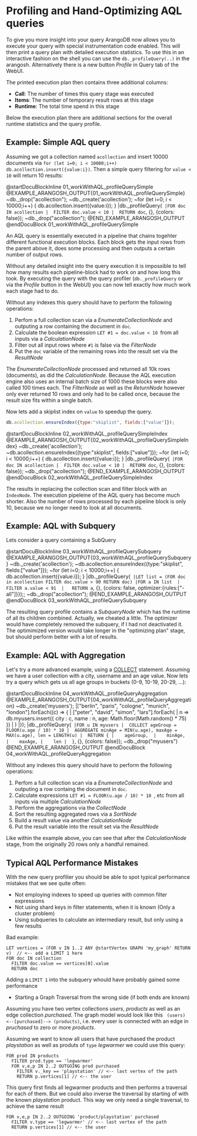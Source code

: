 # Profiling and Hand-Optimizing AQL queries

To give you more insight into your query ArangoDB now allows you to execute your query with special instrumentation code enabled.
This will then print a query plan with detailed execution statistics. To use this in an interactive fashion on the shell you can use the `db._profileQuery(..)` in the arangosh. Alternatively there is a new button _Profile_ in Query tab of the WebUI.

The printed execution plan then contains three additional columns:

- **Call**: The number of times this query stage was executed
- **Items**: The number of temporary result rows at this stage
- **Runtime**: The total time spend in this stage 

Below the execution plan there are additional sections for the overall runtime statistics and the query profile.

## Example: Simple AQL query

Assuming we got a collection named `acollection` and insert 10000 documents
via `for (let i=0; i < 10000;i++) db.acollection.insert({value:i})`. Then a simple
query filtering for `value < 10` will return 10 results:

@startDocuBlockInline 01_workWithAQL_profileQuerySimple
@EXAMPLE_ARANGOSH_OUTPUT{01_workWithAQL_profileQuerySimple}
~db._drop("acollection");
~db._create('acollection');
~for (let i=0; i < 10000;i++) { db.acollection.insert({value:i}); }
|db._profileQuery(`
|FOR doc IN acollection
|  FILTER doc.value < 10
|  RETURN doc`, {}, {colors: false});
~db._drop("acollection");
@END_EXAMPLE_ARANGOSH_OUTPUT
@endDocuBlock 01_workWithAQL_profileQuerySimple

An AQL query is essentially executed in a pipeline that chains togehter different
functional execution blocks. Each block gets the input rows from the parent above it, 
does some processing and then outputs a certain number of output rows.

Without any detailed insight into the query execution it is impossible to tell how many results each pipeline-block
had to work on and how long this took. By executing the query with the query profiler (`db._profileQuery` or via
the _Profile_ button in the WebUI) you can now tell exactly how much work each stage had to do.

Without any indexes this query should have to perform the following operations:

1. Perfom a full collection scan via a _EnumerateCollectionNode_ and outputing a row containing the document in `doc`.
2. Calculate the boolean expression `LET #1 = doc.value < 10 `from all inputs via a _CalculationNode_ 
3. Filter out all input rows where `#1` is false via the _FilterNode_
4. Put the `doc` variable of the remaining rows into the result set via the _ResultNode_

The _EnumerateCollectionNode_ processed and returned all 10k rows (documents), as did the _CalculationNode_.
Because the AQL execution engine also uses an internal batch size of 1000 these blocks were also called 100 times each.
The _FilterNode_ as well as the _ReturnNode_ however only ever returned 10 rows and only had to be called once, because
the result size fits within a single batch.

Now lets add a skiplist index on `value` to speedup the query.
```JavaScript
db.acollection.ensureIndex({type:"skiplist", fields:["value"]});
```

@startDocuBlockInline 02_workWithAQL_profileQuerySimpleIndex
@EXAMPLE_ARANGOSH_OUTPUT{02_workWithAQL_profileQuerySimpleIndex}
~db._create('acollection');
~db.acollection.ensureIndex({type:"skiplist", fields:["value"]});
~for (let i=0; i < 10000;i++) { db.acollection.insert({value:i}); }
|db._profileQuery(`
|FOR doc IN acollection
|  FILTER doc.value < 10
|  RETURN doc`, {}, {colors: false});
~db._drop("acollection");
@END_EXAMPLE_ARANGOSH_OUTPUT
@endDocuBlock 02_workWithAQL_profileQuerySimpleIndex

The results in replacing the collection scan and filter block with an `IndexNode`. The execution pipeleine of the AQL
query has become much shorter. Also the number of rows processed by each pipeline block is only 10, because we no longer need to look at all documents.


## Example: AQL with Subquery

Lets consider a query containing a SubQuery 

@startDocuBlockInline 03_workWithAQL_profileQuerySubquery
@EXAMPLE_ARANGOSH_OUTPUT{03_workWithAQL_profileQuerySubquery}
~db._create('acollection');
~db.acollection.ensureIndex({type:"skiplist", fields:["value"]});
~for (let i=0; i < 10000;i++) { db.acollection.insert({value:i}); }
|db._profileQuery(`
|LET list = (FOR doc in acollection FILTER doc.value > 90 RETURN doc)
|FOR a IN list 
|   FILTER a.value < 91 
|   RETURN a`, {}, {colors: false, optimizer:{rules:["-all"]}});;
~db._drop("acollection");
@END_EXAMPLE_ARANGOSH_OUTPUT
@endDocuBlock 03_workWithAQL_profileQuerySubquery

The resulting query profile contains a _SubqueryNode_ which has the runtime of all its children combined.
Actually, we cheated a little. The optimizer would have completely removed the subquery, if I had not deactivated it.
The optimimized version would take longer in the "optimizing plan" stage, but should perform better with a lot of results.

## Example: AQL with Aggregation

Let's try a more advanced example, using a [COLLECT](https://docs.arangodb.com/devel/AQL/Operations/Collect.html) statement.
Assuming we have a user collection with a city, username and an age value.
Now lets try a query which gets us all age groups in buckets (0-9, 10-19, 20-29, ...):

@startDocuBlockInline 04_workWithAQL_profileQueryAggregation
@EXAMPLE_ARANGOSH_OUTPUT{04_workWithAQL_profileQueryAggregation}
~db._create('myusers');
|["berlin", "paris", "cologne", "munich", "london"].forEach((c) => {
|  ["peter", "david", "simon", "lars"].forEach( 
|    n => db.myusers.insert({ city : c, name : n, age: Math.floor(Math.random() * 75) })
|  )
|});
|db._profileQuery(`
|FOR u IN myusers
|  COLLECT ageGroup = FLOOR(u.age / 10) * 10
|  AGGREGATE minAge = MIN(u.age), maxAge = MAX(u.age), len = LENGTH(u)
|  RETURN {
|    ageGroup, 
|    minAge, 
|    maxAge,
|    len
|  }`, {}, {colors: false});
~db._drop("myusers")
@END_EXAMPLE_ARANGOSH_OUTPUT
@endDocuBlock 04_workWithAQL_profileQueryAggregation

Without any indexes this query should have to perform the following operations:

1. Perfom a full collection scan via a _EnumerateCollectionNode_ and outputing a row containg the document in `doc`.
2. Calculate expressions `LET #1 = FLOOR(u.age / 10) * 10 `, etc from all inputs via multiple _CalculationNode_ 
3. Perform the aggregations via the _CollectNode_
4. Sort the resulting aggregated rows via a _SortNode_
5. Build a result value  via another _CalculationNode_
6. Put the result variable into the result set via the _ResultNode_

Like within the example above, you can see that after the _CalculationNode_ stage, from the originally 20 rows only
a handful remained.

## Typical AQL Performance Mistakes

With the new query profilier you should be able to spot typical performance mistakes
that we see quite often:

- Not employing indexes to speed up queries with common filter expressions
- Not using shard keys in filter statements, when it is known (Only a cluster problem)
- Using subqueries to calculate an intermediary result, but only using a few results

Bad example:
```
LET vertices = (FOR v IN 1..2 ANY @startVertex GRAPH 'my_graph' RETURN v)  // <-- add a LIMIT 1 here
FOR doc IN collection
  FILTER doc.value == vertices[0].value
  RETURN doc
```
Adding a `LIMIT 1` into the subquery whould have probably gained some performance

- Starting a Graph Traversal from the wrong side (if both ends are known)

Assuming you have two vertex collections _users_, _products_ as well as an edge collection _purchased_.
The graph model  would look like this ` (users) <--[purchased]--> (products)`, i.e. every user is 
connected with an edge in _pruchased_ to zero or more _products_.

Assuming we want to know all users that have purchased the product _playstation_ as well as produts of 
`type` _legwarmer_ we could use this query:
```
FOR prod IN products
  FILTER prod.type == 'legwarmer'
  FOR v,e,p IN 2..2 OUTGOING prod purchased
    FILTER v._key == 'playstation' // <-- last vertex of the path
    RETURN p.vertices[1] // <-- the user
```

This query first finds all legwarmer products and then performs a traversal for each of them. But we could also
inverse the traversal by starting of with the known _playstation_ product. This way we only need a single traversal,
to achieve the same result

```
FOR v,e,p IN 2..2 OUTGOING 'product/playstation' purchased
  FILTER v.type == 'legwarmer' // <-- last vertex of the path
  RETURN p.vertices[1] // <-- the user
```
